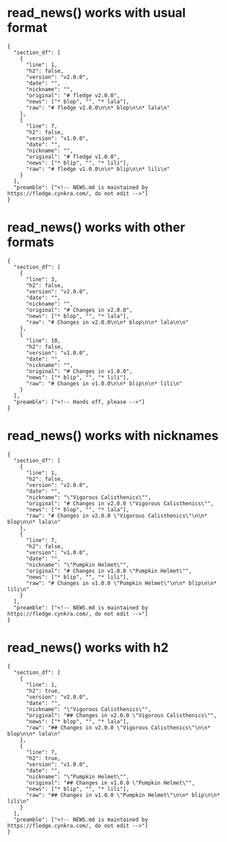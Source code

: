 # read_news() works with usual format

    {
      "section_df": [
        {
          "line": 1,
          "h2": false,
          "version": "v2.0.0",
          "date": "",
          "nickname": "",
          "original": "# fledge v2.0.0",
          "news": ["* blop", "", "* lala"],
          "raw": "# fledge v2.0.0\n\n* blop\n\n* lala\n"
        },
        {
          "line": 7,
          "h2": false,
          "version": "v1.0.0",
          "date": "",
          "nickname": "",
          "original": "# fledge v1.0.0",
          "news": ["* blip", "", "* lili"],
          "raw": "# fledge v1.0.0\n\n* blip\n\n* lili\n"
        }
      ],
      "preamble": ["<!-- NEWS.md is maintained by https://fledge.cynkra.com/, do not edit -->"]
    } 

# read_news() works with other formats

    {
      "section_df": [
        {
          "line": 3,
          "h2": false,
          "version": "v2.0.0",
          "date": "",
          "nickname": "",
          "original": "# Changes in v2.0.0",
          "news": ["* blop", "", "* lala"],
          "raw": "# Changes in v2.0.0\n\n* blop\n\n* lala\n\n"
        },
        {
          "line": 10,
          "h2": false,
          "version": "v1.0.0",
          "date": "",
          "nickname": "",
          "original": "# Changes in v1.0.0",
          "news": ["* blip", "", "* lili"],
          "raw": "# Changes in v1.0.0\n\n* blip\n\n* lili\n"
        }
      ],
      "preamble": ["<!-- Hands off, please -->"]
    } 

# read_news() works with nicknames

    {
      "section_df": [
        {
          "line": 1,
          "h2": false,
          "version": "v2.0.0",
          "date": "",
          "nickname": "\"Vigorous Calisthenics\"",
          "original": "# Changes in v2.0.0 \"Vigorous Calisthenics\"",
          "news": ["* blop", "", "* lala"],
          "raw": "# Changes in v2.0.0 \"Vigorous Calisthenics\"\n\n* blop\n\n* lala\n"
        },
        {
          "line": 7,
          "h2": false,
          "version": "v1.0.0",
          "date": "",
          "nickname": "\"Pumpkin Helmet\"",
          "original": "# Changes in v1.0.0 \"Pumpkin Helmet\"",
          "news": ["* blip", "", "* lili"],
          "raw": "# Changes in v1.0.0 \"Pumpkin Helmet\"\n\n* blip\n\n* lili\n"
        }
      ],
      "preamble": ["<!-- NEWS.md is maintained by https://fledge.cynkra.com/, do not edit -->"]
    } 

# read_news() works with h2

    {
      "section_df": [
        {
          "line": 1,
          "h2": true,
          "version": "v2.0.0",
          "date": "",
          "nickname": "\"Vigorous Calisthenics\"",
          "original": "## Changes in v2.0.0 \"Vigorous Calisthenics\"",
          "news": ["* blop", "", "* lala"],
          "raw": "## Changes in v2.0.0 \"Vigorous Calisthenics\"\n\n* blop\n\n* lala\n"
        },
        {
          "line": 7,
          "h2": true,
          "version": "v1.0.0",
          "date": "",
          "nickname": "\"Pumpkin Helmet\"",
          "original": "## Changes in v1.0.0 \"Pumpkin Helmet\"",
          "news": ["* blip", "", "* lili"],
          "raw": "## Changes in v1.0.0 \"Pumpkin Helmet\"\n\n* blip\n\n* lili\n"
        }
      ],
      "preamble": ["<!-- NEWS.md is maintained by https://fledge.cynkra.com/, do not edit -->"]
    } 

